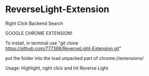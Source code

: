 # ReverseLight-Extension
Right Click Backend Search

GOOGLE CHROME EXTENSION!

To install, in terminal use "git clone https://github.com/777388/ReverseLight-Extension.git"

put the folder into the load unpacked part of chrome://extensions/

Usage: Highlight, right click and hit Reverse Light
